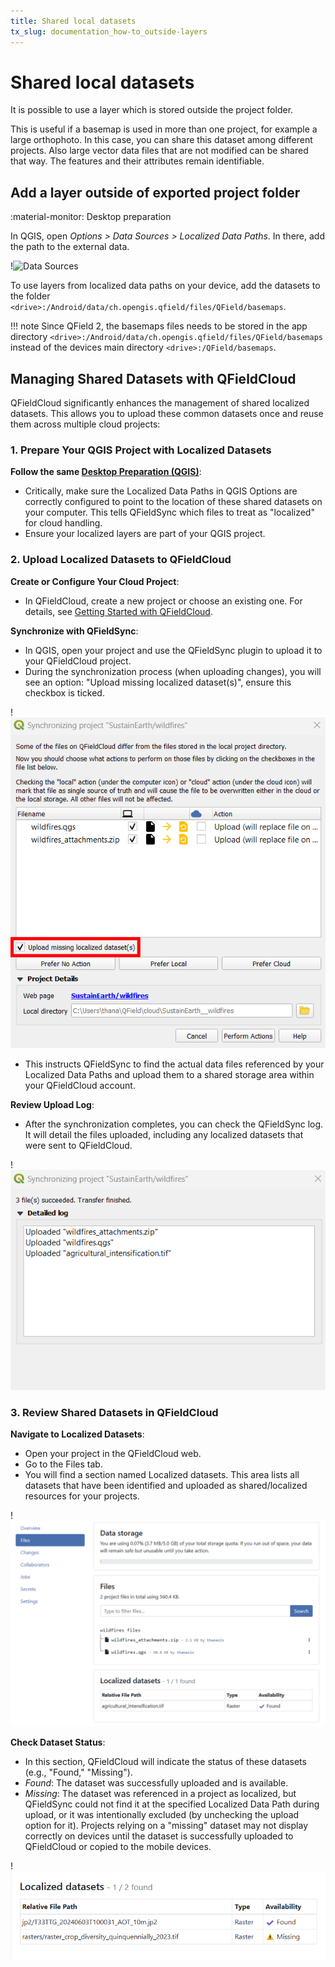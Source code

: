 ```yaml
---
title: Shared local datasets
tx_slug: documentation_how-to_outside-layers
---
```


# Shared local datasets

It is possible to use a layer which is stored outside the project folder.

This is useful if a basemap is used in more than one project, for example a large orthophoto.
In this case, you can share this dataset among different projects.
Also large vector data files that are not modified can be shared that way. The features and their attributes remain identifiable.

## Add a layer outside of exported project folder
:material-monitor: Desktop preparation

In QGIS, open  *Options > Data Sources > Localized Data Paths*.
In there, add the path to the external data.

!![Data Sources](../assets/images/external_path.png)

To use layers from localized data paths on your device, add the datasets to the folder `<drive>:/Android/data/ch.opengis.qfield/files/QField/basemaps`.

!!! note
    Since QField 2, the basemaps files needs to be stored in the app directory `<drive>:/Android/data/ch.opengis.qfield/files/QField/basemaps` instead of the devices main directory `<drive>:/QField/basemaps`.

## Managing Shared Datasets with QFieldCloud

QFieldCloud significantly enhances the management of shared localized datasets. This allows you to upload these common datasets once and reuse them across multiple cloud projects:

### 1. Prepare Your QGIS Project with Localized Datasets

**Follow the same [Desktop Preparation (QGIS)](#add-a-layer-outside-of-exported-project-folder)**:

- Critically, make sure the Localized Data Paths in QGIS Options are correctly configured to point to the location of these shared datasets on your computer. This tells QFieldSync which files to treat as "localized" for cloud handling.
- Ensure your localized layers are part of your QGIS project.

### 2. Upload Localized Datasets to QFieldCloud

**Create or Configure Your Cloud Project**:

- In QFieldCloud, create a new project or choose an existing one. For details, see [Getting Started with QFieldCloud](../get-started/tutorials/get-started-qfc.md#create-and-configure-your-cloud-project).

**Synchronize with QFieldSync**:

- In QGIS, open your project and use the QFieldSync plugin to upload it to your QFieldCloud project.
- During the synchronization process (when uploading changes), you will see an option: "Upload missing localized dataset(s)", ensure this checkbox is ticked.

!![QFieldSync Synchronization Dialog with Localized Datasets upload option enabled](../assets/images/upload_missing_localized_datasets.png)

- This instructs QFieldSync to find the actual data files referenced by your Localized Data Paths and upload them to a shared storage area within your QFieldCloud account.

**Review Upload Log**:

- After the synchronization completes, you can check the QFieldSync log. It will detail the files uploaded, including any localized datasets that were sent to QFieldCloud.

!![](../assets/images/list_of_uploaded_files.png)

### 3. Review Shared Datasets in QFieldCloud

**Navigate to Localized Datasets**:

- Open your project in the QFieldCloud web.
- Go to the Files tab.
- You will find a section named Localized datasets. This area lists all datasets that have been identified and uploaded as shared/localized resources for your projects.

!![List of Localized datasets files](../assets/images/list_of_localized_datasets_on_cloud.png)

**Check Dataset Status**:

- In this section, QFieldCloud will indicate the status of these datasets (e.g., "Found," "Missing").
- *Found*: The dataset was successfully uploaded and is available.
- *Missing*: The dataset was referenced in a project as localized, but QFieldSync could not find it at the specified Localized Data Path during upload, or it was intentionally excluded (by unchecking the upload option for it). Projects relying on a "missing" dataset may not display correctly on devices until the dataset is successfully uploaded to QFieldCloud or copied to the mobile devices.

!![Different availability](../assets/images/found_missing_localized_datasets_on_cloud.png)
